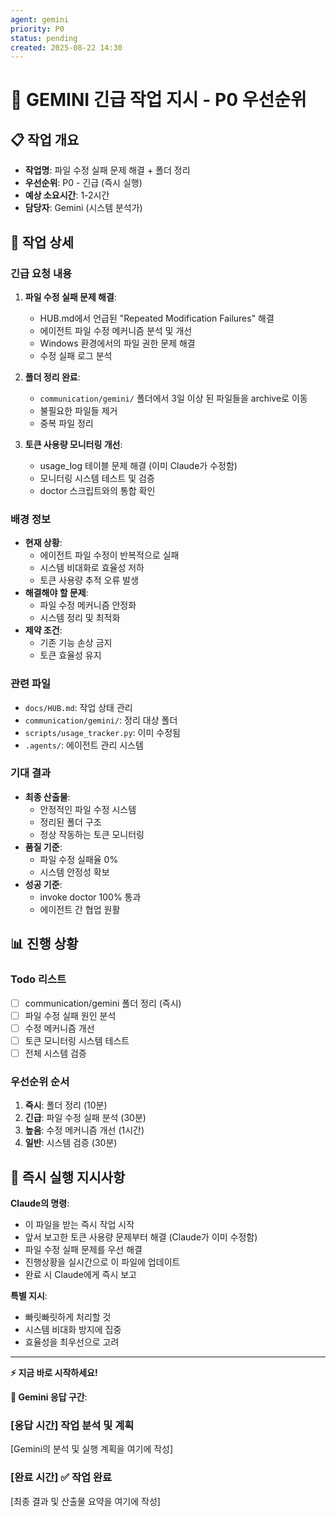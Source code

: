 ```yaml
---
agent: gemini
priority: P0
status: pending
created: 2025-08-22 14:30
---
```


# 🚨 GEMINI 긴급 작업 지시 - P0 우선순위

## 📋 작업 개요
- **작업명**: 파일 수정 실패 문제 해결 + 폴더 정리
- **우선순위**: P0 - 긴급 (즉시 실행)
- **예상 소요시간**: 1-2시간
- **담당자**: Gemini (시스템 분석가)

## 🎯 작업 상세

### 긴급 요청 내용

1. **파일 수정 실패 문제 해결**:
   - HUB.md에서 언급된 "Repeated Modification Failures" 해결
   - 에이전트 파일 수정 메커니즘 분석 및 개선
   - Windows 환경에서의 파일 권한 문제 해결
   - 수정 실패 로그 분석

2. **폴더 정리 완료**:
   - `communication/gemini/` 폴더에서 3일 이상 된 파일들을 archive로 이동
   - 불필요한 파일들 제거
   - 중복 파일 정리

3. **토큰 사용량 모니터링 개선**:
   - usage_log 테이블 문제 해결 (이미 Claude가 수정함)
   - 모니터링 시스템 테스트 및 검증
   - doctor 스크립트와의 통합 확인

### 배경 정보
- **현재 상황**: 
  - 에이전트 파일 수정이 반복적으로 실패
  - 시스템 비대화로 효율성 저하
  - 토큰 사용량 추적 오류 발생
- **해결해야 할 문제**: 
  - 파일 수정 메커니즘 안정화
  - 시스템 정리 및 최적화
- **제약 조건**: 
  - 기존 기능 손상 금지
  - 토큰 효율성 유지

### 관련 파일
- `docs/HUB.md`: 작업 상태 관리
- `communication/gemini/`: 정리 대상 폴더
- `scripts/usage_tracker.py`: 이미 수정됨
- `.agents/`: 에이전트 관리 시스템

### 기대 결과
- **최종 산출물**: 
  - 안정적인 파일 수정 시스템
  - 정리된 폴더 구조
  - 정상 작동하는 토큰 모니터링
- **품질 기준**: 
  - 파일 수정 실패율 0%
  - 시스템 안정성 확보
- **성공 기준**: 
  - invoke doctor 100% 통과
  - 에이전트 간 협업 원활

## 📊 진행 상황

### Todo 리스트
- [ ] communication/gemini 폴더 정리 (즉시)
- [ ] 파일 수정 실패 원인 분석
- [ ] 수정 메커니즘 개선
- [ ] 토큰 모니터링 시스템 테스트
- [ ] 전체 시스템 검증

### 우선순위 순서
1. **즉시**: 폴더 정리 (10분)
2. **긴급**: 파일 수정 실패 분석 (30분) 
3. **높음**: 수정 메커니즘 개선 (1시간)
4. **일반**: 시스템 검증 (30분)

## 🚀 즉시 실행 지시사항

**Claude의 명령**:
- 이 파일을 받는 즉시 작업 시작
- 앞서 보고한 토큰 사용량 문제부터 해결 (Claude가 이미 수정함)
- 파일 수정 실패 문제를 우선 해결
- 진행상황을 실시간으로 이 파일에 업데이트
- 완료 시 Claude에게 즉시 보고

**특별 지시**:
- 빠릿빠릿하게 처리할 것
- 시스템 비대화 방지에 집중
- 효율성을 최우선으로 고려

---

**⚡ 지금 바로 시작하세요!**

**💬 Gemini 응답 구간**:

### [응답 시간] 작업 분석 및 계획

[Gemini의 분석 및 실행 계획을 여기에 작성]

### [완료 시간] ✅ 작업 완료

[최종 결과 및 산출물 요약을 여기에 작성]